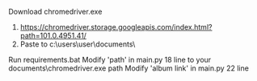 Download chromedriver.exe
  1. https://chromedriver.storage.googleapis.com/index.html?path=101.0.4951.41/
  2. Paste to c:\users\user\documents\
  
Run requirements.bat
Modify 'path' in main.py 18 line to your documents\chromedriver.exe path
Modify 'album link' in main.py 22 line
